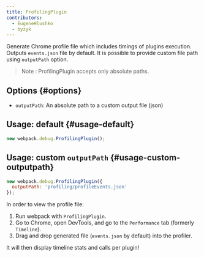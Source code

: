 ```yaml
---
title: ProfilingPlugin
contributors:
  - EugeneHlushko
  - byzyk
---
```


Generate Chrome profile file which includes timings of plugins execution. Outputs `events.json` file by default. It is possible to provide custom file path using `outputPath` option.

> Note : ProfilingPlugin accepts only absolute paths.

## Options {#options}

- `outputPath`: An absolute path to a custom output file (json)

## Usage: default {#usage-default}

``` js
new webpack.debug.ProfilingPlugin();
```

## Usage: custom `outputPath` {#usage-custom-outputpath}

``` js
new webpack.debug.ProfilingPlugin({
  outputPath: 'profiling/profileEvents.json'
});
```

In order to view the profile file:

1. Run webpack with `ProfilingPlugin`.
2. Go to Chrome, open DevTools, and go to the `Performance` tab (formerly `Timeline`).
3. Drag and drop generated file (`events.json` by default) into the profiler.

It will then display timeline stats and calls per plugin!
